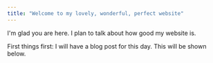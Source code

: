 ```yaml
---
title: "Welcome to my lovely, wonderful, perfect website"
---
```


I'm glad you are here. I plan to talk about how good my website is.

First things first: I will have a blog post for this day. This will be shown below.
